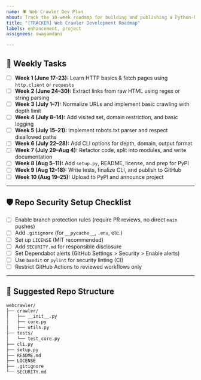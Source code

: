 ```yaml
---
name: 🕷️ Web Crawler Dev Plan
about: Track the 10-week roadmap for building and publishing a Python-based web crawler
title: "[TRACKER] Web Crawler Development Roadmap"
labels: enhancement, project
assignees: swayamdani

---
```


## 📅 Weekly Tasks

- [ ] **Week 1 (June 17–23):** Learn HTTP basics & fetch pages using `http.client` or `requests`
- [ ] **Week 2 (June 24–30):** Extract links from raw HTML using regex or string parsing
- [ ] **Week 3 (July 1–7):** Normalize URLs and implement basic crawling with depth limit
- [ ] **Week 4 (July 8–14):** Add visited set, domain restriction, and basic logging
- [ ] **Week 5 (July 15–21):** Implement robots.txt parser and respect disallowed paths
- [ ] **Week 6 (July 22–28):** Add CLI options for depth, domain, output format
- [ ] **Week 7 (July 29–Aug 4):** Refactor code, split into modules, and write documentation
- [ ] **Week 8 (Aug 5–11):** Add `setup.py`, README, license, and prep for PyPI
- [ ] **Week 9 (Aug 12–18):** Write tests, finalize CLI, and publish to GitHub
- [ ] **Week 10 (Aug 19–25):** Upload to PyPI and announce project

---

## 🛡️ Repo Security Setup Checklist

- [ ] Enable branch protection rules (require PR reviews, no direct `main` pushes)
- [ ] Add `.gitignore` (for `__pycache__`, `.env`, etc.)
- [ ] Set up `LICENSE` (MIT recommended)
- [ ] Add `SECURITY.md` for responsible disclosure
- [ ] Set Dependabot alerts (GitHub Settings > Security > Enable alerts)
- [ ] Use `bandit` or `pylint` for security linting (CI)
- [ ] Restrict GitHub Actions to reviewed workflows only

---

## 📂 Suggested Repo Structure

```bash
webcrawler/
├── crawler/
│   ├── __init__.py
│   ├── core.py
│   ├── utils.py
├── tests/
│   └── test_core.py
├── cli.py
├── setup.py
├── README.md
├── LICENSE
├── .gitignore
└── SECURITY.md
```

